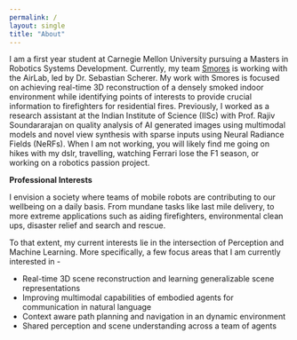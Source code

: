 ```yaml
---
permalink: /
layout: single
title: "About"
---
```


<!-- I received my B.E. degree in Electrical and Electronics Engineering from Birla Institute of Technology and Science (BITS), Pilani in 2022. -->

I am a first year student at Carnegie Mellon University pursuing a Masters in Robotics Systems Development. Currently, my team [Smores](https://mrsdprojects.ri.cmu.edu/2025teamg/project-media/) is working with the AirLab, led by Dr. Sebastian Scherer. My work with Smores is focused on achieving real-time 3D reconstruction of a densely smoked indoor environment while identifying points of interests to provide crucial information to firefighters for residential fires. Previously, I worked as a research assistant at the Indian Institute of Science (IISc) with Prof. Rajiv Soundararajan on quality analysis of AI generated images using multimodal models and novel view synthesis with sparse inputs using Neural Radiance Fields (NeRFs). When I am not working, you will likely find me going on hikes with my dslr, travelling, watching Ferrari lose the F1 season, or working on a robotics passion project.
  
**Professional Interests**

I envision a society where teams of mobile robots are contributing to our wellbeing on a daily basis. From mundane tasks like last mile delivery, to more extreme applications such as aiding firefighters, environmental clean ups, disaster relief and search and rescue.

To that extent, my current interests lie in the intersection of Perception and Machine Learning. More specifically, a few focus areas that I am currently interested in -

* Real-time 3D scene reconstruction and learning generalizable scene representations
* Improving multimodal capabilities of embodied agents for communication in natural language
* Context aware path planning and navigation in an dynamic environment
* Shared perception and scene understanding across a team of agents

